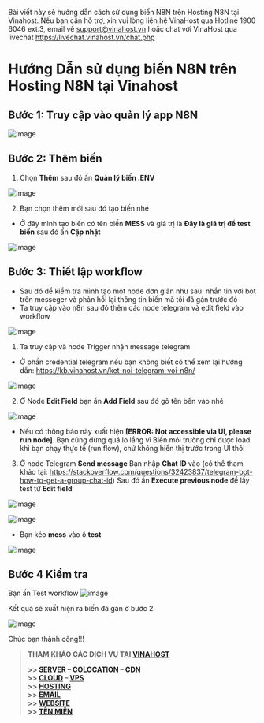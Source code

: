 Bài viết này sẽ hướng dẫn cách sử dụng biến N8N trên Hosting N8N tại Vinahost. Nếu bạn cần hỗ trợ, xin vui lòng liên hệ VinaHost qua Hotline 1900 6046 ext.3, email về support@vinahost.vn hoặc chat với VinaHost qua livechat https://livechat.vinahost.vn/chat.php  
# Hướng Dẫn sử dụng biến N8N trên Hosting N8N tại Vinahost

## Bước 1: Truy cập vào quản lý app N8N

![image](https://github.com/user-attachments/assets/5ea97112-e649-4f6b-9374-a565e7b98e2d)

## Bước 2: Thêm biến 

1. Chọn **Thêm** sau đó ấn **Quản lý biến .ENV** 

![image](https://github.com/user-attachments/assets/a955841c-abd4-4b1a-8186-b128e0dce539)


2. Bạn chọn thêm mới sau đó tạo biến nhé
- Ở đây mình tạo biến có tên biến **MESS** và giá trị là **Đây là giá trị để test biến** sau đó ấn **Cập nhật**

![image](https://github.com/user-attachments/assets/bd69d46b-aeb3-4932-9a63-7b45ee17b552)


## Bước 3: Thiết lập workflow  
-  Sau đó để kiểm tra mình tạo một node đơn giản như sau: nhắn tin với bot trên messeger và phản hồi lại thông tin biến mà tôi đã gán trước đó
-  Ta truy cập vào n8n sau đó thêm các node telegram và edit field vào workflow

![image](https://github.com/user-attachments/assets/83810cb6-4fae-4105-ae27-8eebe5442477)

1. Ta truy cập và node Trigger nhận message telegram
- Ở phần credential telegram nếu bạn không biết có thể xem lại hướng dẫn: https://kb.vinahost.vn/ket-noi-telegram-voi-n8n/

![image](https://github.com/user-attachments/assets/63679a8b-e601-4d1a-b639-a457f95a8e3e)


2. Ở Node  **Edit Field** bạn ấn **Add Field** sau đó gõ tên bến vào nhé

![image](https://github.com/user-attachments/assets/f1aca0d2-7d5f-424e-ab90-8de65012367f)

- Nếu có thông báo này xuất hiện **[ERROR: Not accessible via UI, please run node]**. Bạn cũng đừng quá lo lắng vì Biến môi trường chỉ được load khi bạn chạy thực tế (run flow), chứ không hiển thị trước trong UI thôi

3. Ở node Telegram **Send message**
Bạn nhập **Chat ID** vào (có thể tham khảo tại: https://stackoverflow.com/questions/32423837/telegram-bot-how-to-get-a-group-chat-id)
Sau đó ấn **Execute previous node** để lấy test từ **Edit field**

![image](https://github.com/user-attachments/assets/458f01e6-d206-488e-842d-4b26b370244e)

![image](https://github.com/user-attachments/assets/1c4f97b9-bea8-4cdd-b006-c0c901e722bf)

- Bạn kéo **mess** vào ô **test**

![image](https://github.com/user-attachments/assets/6164ee88-58d5-4787-980e-92545889e94d)



## Bước 4 Kiểm tra

Bạn ấn Test workflow 
![image](https://github.com/user-attachments/assets/dd21b946-53ee-49db-99c0-09c913404d48)

Kết quả sẽ xuất hiện ra biến đã gán ở bước 2

![image](https://github.com/user-attachments/assets/4b4d58ec-b2b6-4995-a4e3-34f9c578a4c3)


Chúc bạn thành công!!!
> **THAM KHẢO CÁC DỊCH VỤ TẠI [VINAHOST](https://vinahost.vn/)**
>
> **\>> [SERVER](https://vinahost.vn/thue-may-chu-rieng/) – [COLOCATION](https://vinahost.vn/colocation.html) – [CDN](https://vinahost.vn/dich-vu-cdn-chuyen-nghiep)**<br>
> **\>> [CLOUD](https://vinahost.vn/cloud-server-gia-re/) – [VPS](https://vinahost.vn/vps-ssd-chuyen-nghiep/)**<br>
> **\>> [HOSTING](https://vinahost.vn/wordpress-hosting)**<br>
> **\>> [EMAIL](https://vinahost.vn/email-hosting)**<br>
> **\>> [WEBSITE](http://vinawebsite.vn/)**<br>
> **\>> [TÊN MIỀN](https://vinahost.vn/ten-mien-gia-re/)**<br>
